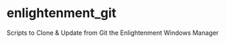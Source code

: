 enlightenment_git
=================

Scripts to Clone &amp; Update from Git the Enlightenment Windows Manager

